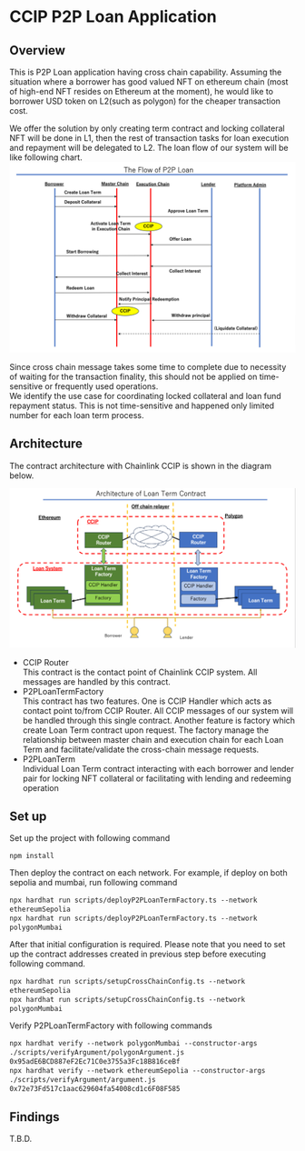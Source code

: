 # CCIP P2P Loan Application
## Overview
This is P2P Loan application having cross chain capability. 
Assuming the situation where a borrower has good valued NFT on ethereum chain (most of high-end NFT resides on Ethereum at the moment), 
he would like to borrower USD token on L2(such as polygon) for the cheaper transaction cost. 

We offer the solution by only creating term contract and locking collateral NFT will be done in L1, 
then the rest of transaction tasks for loan execution and repayment will be delegated to L2.
The loan flow of our system will be like following chart.
![loan_flow.png](docs/img/loan_flow.png)

Since cross chain message takes some time to complete due to necessity of waiting for the transaction finality, 
this should not be applied on time-sensitive or frequently used operations.   
We identify the use case for coordinating locked collateral and loan fund repayment status.
This is not time-sensitive and happened only limited number for each loan term process. 

## Architecture
The contract architecture with Chainlink CCIP is  shown in the diagram below.

![architecture.png](docs/img/architecture.png)

- CCIP Router   
This contract is the contact point of Chainlink CCIP system. All messages are handled by this contract.
- P2PLoanTermFactory  
This contract has two features. One is CCIP Handler which acts as contact point to/from CCIP Router.
All CCIP messages of our system will be handled through this single contract.
Another feature is factory which create Loan Term contract upon request.
The factory manage the relationship between master chain and execution chain for each Loan Term and facilitate/validate the cross-chain message requests.
- P2PLoanTerm  
Individual Loan Term contract interacting with each borrower and lender pair for locking NFT collateral 
or facilitating with lending and redeeming operation



## Set up
Set up the project with following command
```
npm install
```

Then deploy the contract on each network. 
For example, if deploy on both sepolia and mumbai, run following command
```
npx hardhat run scripts/deployP2PLoanTermFactory.ts --network ethereumSepolia
npx hardhat run scripts/deployP2PLoanTermFactory.ts --network polygonMumbai
```
After that initial configuration is required. 
Please note that you need to set up the contract addresses created in previous step before executing following command. 
```
npx hardhat run scripts/setupCrossChainConfig.ts --network ethereumSepolia
npx hardhat run scripts/setupCrossChainConfig.ts --network polygonMumbai
```
Verify P2PLoanTermFactory with following commands
```
npx hardhat verify --network polygonMumbai --constructor-args ./scripts/verifyArgument/polygonArgument.js 0x95adE6BCD887eF2Ec71C0e3755a3Fc18B816ceBf
npx hardhat verify --network ethereumSepolia --constructor-args ./scripts/verifyArgument/argument.js 0x72e73Fd517c1aac629604fa54008cd1c6F08F585 
```

## Findings
T.B.D.
